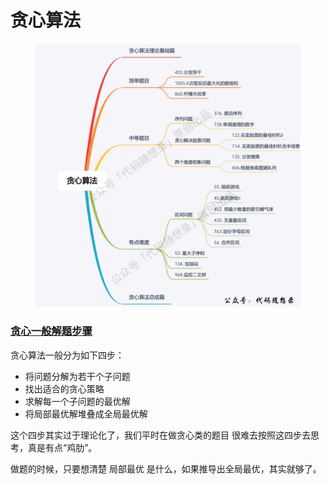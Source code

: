 # 贪心算法

<figure><img src="../.gitbook/assets/image (2) (1) (1) (1) (1).png" alt=""><figcaption></figcaption></figure>

### [贪心一般解题步骤](https://github.com/youngyangyang04/leetcode-master/blob/master/problems/%E8%B4%AA%E5%BF%83%E7%AE%97%E6%B3%95%E7%90%86%E8%AE%BA%E5%9F%BA%E7%A1%80.md#%E8%B4%AA%E5%BF%83%E4%B8%80%E8%88%AC%E8%A7%A3%E9%A2%98%E6%AD%A5%E9%AA%A4) <a href="#usercontent-tan-xin-yi-ban-jie-ti-bu-zhou" id="usercontent-tan-xin-yi-ban-jie-ti-bu-zhou"></a>

贪心算法一般分为如下四步：

* 将问题分解为若干个子问题
* 找出适合的贪心策略
* 求解每一个子问题的最优解
* 将局部最优解堆叠成全局最优解

这个四步其实过于理论化了，我们平时在做贪心类的题目 很难去按照这四步去思考，真是有点“鸡肋”。

做题的时候，只要想清楚 局部最优 是什么，如果推导出全局最优，其实就够了。

